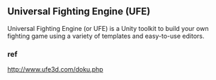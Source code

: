 ## Universal Fighting Engine (UFE)
Universal Fighting Engine (or UFE) is a Unity toolkit to build your own fighting game using a variety of templates and easy-to-use editors.

### ref 
http://www.ufe3d.com/doku.php
